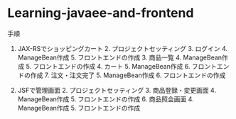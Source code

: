 Learning-javaee-and-frontend
============================

手順

1. JAX-RSでショッピングカート
    2. プロジェクトセッティング
    3. ログイン
        4. ManageBean作成
        5. フロントエンドの作成
    3. 商品一覧
        4. ManageBean作成
        5. フロントエンドの作成
    4. カート
        5. ManageBean作成
        6. フロントエンドの作成
    7. 注文・注文完了
        5. ManageBean作成
        6. フロントエンドの作成

2. JSFで管理画面
    2. プロジェクトセッティング
    3. 商品登録・変更画面
        4. ManageBean作成
        5. フロントエンドの作成
    6. 商品照会画面
        4. ManageBean作成
        5. フロントエンドの作成